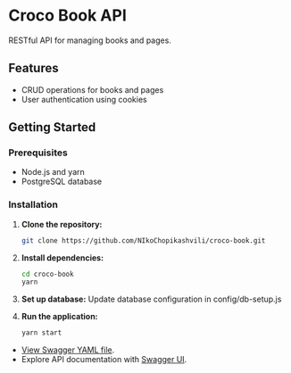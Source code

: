 # Croco Book API

RESTful API for managing books and pages.

## Features

- CRUD operations for books and pages
- User authentication using cookies

## Getting Started

### Prerequisites

- Node.js and yarn
- PostgreSQL database

### Installation

1. **Clone the repository:**

   ```bash
   git clone https://github.com/NIkoChopikashvili/croco-book.git

   ```

2. **Install dependencies:**
   ```bash
   cd croco-book
   yarn

   ```


4. **Set up database:**
   Update database configuration in config/db-setup.js
   

5. **Run the application:**
    ```bash
    yarn start

    ```

- [View Swagger YAML file](./src/swagger.yaml).
- Explore API documentation with [Swagger UI](http://localhost:3000/api-docs).
